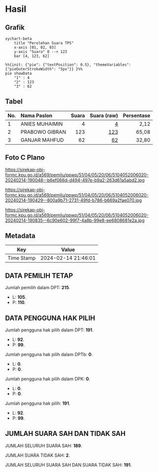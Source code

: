 # Hasil

## Grafik

```mermaid
xychart-beta
    title "Perolehan Suara TPS"
    x-axis [01, 02, 03]
    y-axis "Suara" 0 --> 123
    bar [4, 123, 62]
```

```mermaid
%%{init: {"pie": {"textPosition": 0.5}, "themeVariables": {"pieOuterStrokeWidth": "5px"}} }%%
pie showData
    "1" : 4
    "2" : 123
    "3" : 62
```

## Tabel

| No. | Nama Paslon    | Suara | Suara (raw) | Persentase |
|:--- |:-------------- | -----:| -----------:| ----------:|
| 1   | ANIES MUHAIMIN | 4     | [4][p-1]    | 2,12       |
| 2   | PRABOWO GIBRAN | 123   | [123][p-2]  | 65,08      |
| 3   | GANJAR MAHFUD  | 62    | [62][p-3]   | 32,80      |


[p-1]: https://github.com/gigit-pemilu/pemilu-2024-51-bali/blob/main/pilpres/hitung-suara/sub/51-bali/sub/04-gianyar/sub/05-ubud/sub/2006-peliatan/sub/020-tps/sub/paslon-1.txt
[p-2]: https://github.com/gigit-pemilu/pemilu-2024-51-bali/blob/main/pilpres/hitung-suara/sub/51-bali/sub/04-gianyar/sub/05-ubud/sub/2006-peliatan/sub/020-tps/sub/paslon-2.txt
[p-3]: https://github.com/gigit-pemilu/pemilu-2024-51-bali/blob/main/pilpres/hitung-suara/sub/51-bali/sub/04-gianyar/sub/05-ubud/sub/2006-peliatan/sub/020-tps/sub/paslon-3.txt

## Foto C Plano

https://sirekap-obj-formc.kpu.go.id/a569/pemilu/ppwp/51/04/05/20/06/5104052006020-20240214-190048--b6ef066d-d494-497e-b9a2-263d61a5abd2.jpg

https://sirekap-obj-formc.kpu.go.id/a569/pemilu/ppwp/51/04/05/20/06/5104052006020-20240214-190429--800a9b71-2731-49fd-b786-b669a2fae070.jpg

https://sirekap-obj-formc.kpu.go.id/a569/pemilu/ppwp/51/04/05/20/06/5104052006020-20240214-190835--6c90e602-99f7-4a8b-99e8-ee6808681e2a.jpg


## Metadata

| Key        | Value               |
| ---------- | ------------------- |
| Time Stamp | 2024-02-14 21:46:01 |


## DATA PEMILIH TETAP

Jumlah pemilih dalam DPT: **215**.
 * L: **105**.
 * P: **110**.

## DATA PENGGUNA HAK PILIH

Jumlah pengguna hak pilih dalam DPT: **191**.
 * L: **92**.
 * P: **99**.

Jumlah pengguna hak pilih dalam DPTb: **0**.
 * L: **0**.
 * P: **0**.

Jumlah pengguna hak pilih dalam DPK: **0**.
 * L: **0**.
 * P: **0**.

Jumlah pengguna hak pilih: **191**.
 * L: **92**.
 * P: **99**.

## JUMLAH SUARA SAH DAN TIDAK SAH

JUMLAH SELURUH SUARA SAH: **189**.

JUMLAH SUARA TIDAK SAH: **2**.

JUMLAH SELURUH SUARA SAH DAN SUARA TIDAK SAH: **191**.



